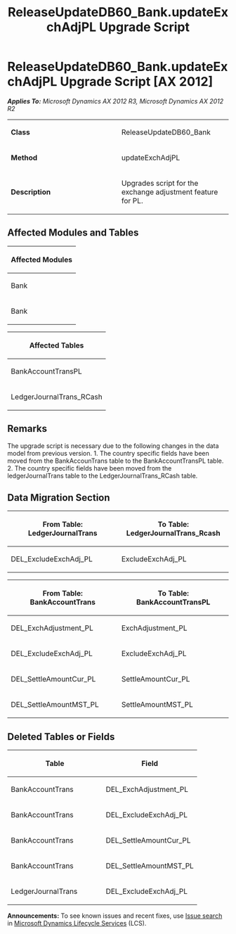 ﻿---
title: ReleaseUpdateDB60_Bank.updateExchAdjPL Upgrade Script
TOCTitle: ReleaseUpdateDB60_Bank.updateExchAdjPL Upgrade Script
ms:assetid: cf908408-9805-73d6-84fb-e5570f817c5d
ms:mtpsurl: https://msdn.microsoft.com/en-us/library/JJ686885(v=AX.60)
ms:contentKeyID: 49711336
ms.date: 05/18/2015
mtps_version: v=AX.60
---

# ReleaseUpdateDB60\_Bank.updateExchAdjPL Upgrade Script [AX 2012]


_**Applies To:** Microsoft Dynamics AX 2012 R3, Microsoft Dynamics AX 2012 R2_

<table>
<colgroup>
<col style="width: 50%" />
<col style="width: 50%" />
</colgroup>
<tbody>
<tr class="odd">
<td><p><strong>Class</strong></p></td>
<td><p>ReleaseUpdateDB60_Bank</p></td>
</tr>
<tr class="even">
<td><p><strong>Method</strong></p></td>
<td><p>updateExchAdjPL</p></td>
</tr>
<tr class="odd">
<td><p><strong>Description</strong></p></td>
<td><p>Upgrades script for the exchange adjustment feature for PL.</p></td>
</tr>
</tbody>
</table>


## Affected Modules and Tables

<table>
<colgroup>
<col style="width: 100%" />
</colgroup>
<thead>
<tr class="header">
<th><p>Affected Modules</p></th>
</tr>
</thead>
<tbody>
<tr class="odd">
<td><p>Bank</p></td>
</tr>
<tr class="even">
<td><p>Bank</p></td>
</tr>
</tbody>
</table>


<table>
<colgroup>
<col style="width: 100%" />
</colgroup>
<thead>
<tr class="header">
<th><p>Affected Tables</p></th>
</tr>
</thead>
<tbody>
<tr class="odd">
<td><p>BankAccountTransPL</p></td>
</tr>
<tr class="even">
<td><p>LedgerJournalTrans_RCash</p></td>
</tr>
</tbody>
</table>


## Remarks

The upgrade script is necessary due to the following changes in the data model from previous version. 1. The country specific fields have been moved from the BankAccounTrans table to the BankAccountTransPL table. 2. The country specific fields have been moved from the ledgerJournalTrans table to the LedgerJournalTrans\_RCash table.

## Data Migration Section

<table>
<colgroup>
<col style="width: 50%" />
<col style="width: 50%" />
</colgroup>
<thead>
<tr class="header">
<th><p>From Table: LedgerJournalTrans</p></th>
<th><p>To Table: LedgerJournalTrans_Rcash</p></th>
</tr>
</thead>
<tbody>
<tr class="odd">
<td><p>DEL_ExcludeExchAdj_PL</p></td>
<td><p>ExcludeExchAdj_PL</p></td>
</tr>
</tbody>
</table>


<table>
<colgroup>
<col style="width: 50%" />
<col style="width: 50%" />
</colgroup>
<thead>
<tr class="header">
<th><p>From Table: BankAccountTrans</p></th>
<th><p>To Table: BankAccountTransPL</p></th>
</tr>
</thead>
<tbody>
<tr class="odd">
<td><p>DEL_ExchAdjustment_PL</p></td>
<td><p>ExchAdjustment_PL</p></td>
</tr>
<tr class="even">
<td><p>DEL_ExcludeExchAdj_PL</p></td>
<td><p>ExcludeExchAdj_PL</p></td>
</tr>
<tr class="odd">
<td><p>DEL_SettleAmountCur_PL</p></td>
<td><p>SettleAmountCur_PL</p></td>
</tr>
<tr class="even">
<td><p>DEL_SettleAmountMST_PL</p></td>
<td><p>SettleAmountMST_PL</p></td>
</tr>
</tbody>
</table>


## Deleted Tables or Fields

<table>
<colgroup>
<col style="width: 50%" />
<col style="width: 50%" />
</colgroup>
<thead>
<tr class="header">
<th><p>Table</p></th>
<th><p>Field</p></th>
</tr>
</thead>
<tbody>
<tr class="odd">
<td><p>BankAccountTrans</p></td>
<td><p>DEL_ExchAdjustment_PL</p></td>
</tr>
<tr class="even">
<td><p>BankAccountTrans</p></td>
<td><p>DEL_ExcludeExchAdj_PL</p></td>
</tr>
<tr class="odd">
<td><p>BankAccountTrans</p></td>
<td><p>DEL_SettleAmountCur_PL</p></td>
</tr>
<tr class="even">
<td><p>BankAccountTrans</p></td>
<td><p>DEL_SettleAmountMST_PL</p></td>
</tr>
<tr class="odd">
<td><p>LedgerJournalTrans</p></td>
<td><p>DEL_ExcludeExchAdj_PL</p></td>
</tr>
</tbody>
</table>

  
**Announcements:** To see known issues and recent fixes, use [Issue search](http://go.microsoft.com/fwlink/?linkid=389258) in [Microsoft Dynamics Lifecycle Services](http://go.microsoft.com/fwlink/?linkid=306505) (LCS).

